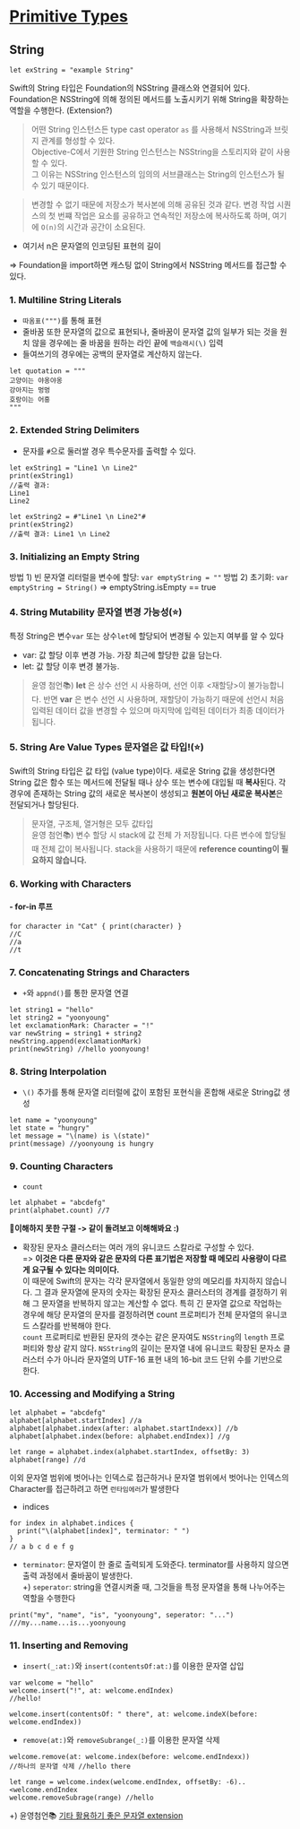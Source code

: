 # [Primitive Types](https://bbiguduk.gitbook.io/swift/language-guide-1/strings-and-characters)

## String
```
let exString = "example String"
```
Swift의 String 타입은 Foundation의 NSString 클래스와 연결되어 있다. 
Foundation은 NSString에 의해 정의된 메서드를 노출시키기 위해 String을 확장하는 역할을 수행한다. (Extension?)
> 어떤 String 인스턴스든 type cast operator `as` 를 사용해서 NSString과 브릿지 관계를 형성할 수 있다.  
Objective-C에서 기원한 String 인스턴스는 NSString을 스토리지와 같이 사용할 수 있다.    
그 이유는 NSString 인스턴스의 임의의 서브클래스는 String의 인스턴스가 될 수 있기 때문이다.

> 변경할 수 없기 때문에 저장소가 복사본에 의해 공유된 것과 같다. 변경 작업 시퀀스의 첫 번쨰 작업은 요소를 공유하고 연속적인 저장소에 복사하도록 하며, 여기에 `O(n)`의 시간과 공간이 소요된다.
* 여기서 n은 문자열의 인코딩된 표현의 길이

=> Foundation을 import하면 캐스팅 없이 String에서 NSString 메서드를 접근할 수 있다.

### 1. Multiline String Literals
- `따옴표(""")`를 통해 표현
- 줄바꿈 또한 문자열의 값으로 표현되나, 줄바꿈이 문자열 값의 일부가 되는 것을 원치 않을 경우에는 줄 바꿈을 원하는 라인 끝에 `백슬래시(\)` 입력
- 들여쓰기의 경우에는 공백의 문자열로 계산하지 않는다.
```
let quotation = """
고양이는 야옹야옹
강아지는 멍멍
호랑이는 어흥
"""
```

### 2. Extended String Delimiters
- 문자를 `#`으로 둘러쌀 경우 특수문자를 출력할 수 있다.
```
let exString1 = "Line1 \n Line2"
print(exString1)
//출력 결과: 
Line1
Line2

let exString2 = #"Line1 \n Line2"#
print(exString2)
//출력 결과: Line1 \n Line2
```

### 3. Initializing an Empty String
방법 1) 빈 문자열 리터럴을 변수에 할당: `var emptyString = ""`
방법 2) 초기화: `var emptyString = String()`
=> emptyString.isEmpty == true

### 4. String Mutability 문자열 변경 가능성(⭐️)
특정 String은 변수`var` 또는 상수`let`에 할당되어 변경될 수 있는지 여부를 알 수 있다
- var: 값 할당 이후 변경 가능. 가장 최근에 할당한 값을 담는다.
- let: 값 할당 이후 변경 불가능.
> 윤영 첨언📚) **let** 은 상수 선언 시 사용하며, 선언 이후 <재할당>이 불가능합니다.
반면 **var** 은 변수 선언 시 사용하며, 재할당이 가능하기 때문에 선언시 처음 입력된 데이터 값을 변경할 수 있으며 마지막에 입력된 데이터가 최종 데이터가 됩니다.  

### 5. String Are Value Types 문자열은 값 타입!(⭐️)
Swift의 String 타입은 값 타입 (value type)이다.
새로운 String 값을 생성한다면 String 값은 함수 또는 메서드에 전달될 때나 상수 또는 변수에 대입될 때 **복사**된다. 
각 경우에 존재하는 String 값의 새로운 복사본이 생성되고 **원본이 아닌 새로운 복사본**은 전달되거나 할당된다.
> 문자열, 구조체, 열거형은 모두 값타입  
> 윤영 첨언📚) 변수 할당 시 stack에 값 전체 가 저장됩니다.
다른 변수에 할당될 때 전체 값이 복사됩니다.
stack을 사용하기 때문에 **reference counting이 필요하지 않습니다.**

### 6. Working with Characters
#### - for-in 루프
```
for character in "Cat" { print(character) }
//C
//a
//t
```

### 7. Concatenating Strings and Characters
- `+`와 `appnd()`를 통한 문자열 연결
```
let string1 = "hello"
let string2 = "yoonyoung"
let exclamationMark: Character = "!"
var newString = string1 + string2
newString.append(exclamationMark)
print(newString) //hello yoonyoung!

```

### 8. String Interpolation
- `\()` 추가를 통해 문자열 리터럴에 값이 포함된 포현식을 혼합해 새로운 String값 생성
```
let name = "yoonyoung"
let state = "hungry"
let message = "\(name) is \(state)"
print(message) //yoonyoung is hungry
```

### 9. Counting Characters
- `count`
```
let alphabet = "abcdefg"
print(alphabet.count) //7
```

**🧐이해하지 못한 구절 -> 같이 돌려보고 이해해봐요 :)**
* 확장된 문자소 클러스터는 여러 개의 유니코드 스칼라로 구성할 수 있다.   
=> **이것은 다른 문자와 같은 문자의 다른 표기법은 저장할 때 메모리 사용량이 다르게 요구될 수 있다는 의미이다.**  
이 때문에 Swift의 문자는 각각 문자열에서 동일한 양의 메모리를 차지하지 않습니다. 그 결과 문자열에 문자의 숫자는 확장된 문자소 클러스터의 경계를 결정하기 위해 그 문자열을 반복하지 않고는 계산할 수 없다. 특히 긴 문자열 값으로 작업하는 경우에 해당 문자열의 문자를 결정하려면 count 프로퍼티가 전체 문자열의 유니코드 스칼라를 반복해야 한다.  
`count` 프로퍼티로 반환된 문자의 갯수는 같은 문자여도 `NSString`의 `length` 프로퍼티와 항상 같지 않다. `NSString`의 길이는 문자열 내에 유니코드 확장된 문자소 클러스터 수가 아니라 문자열의 UTF-16 표현 내의 16-bit 코드 단위 수를 기반으로 한다.

### 10. Accessing and Modifying a String
```
let alphabet = "abcdefg"
alphabet[alphabet.startIndex] //a
alphabet[alphabet.index(after: alphabet.startIndexx)] //b
alphabet[alphabet.index(before: alphabet.endIndex)] //g

let range = alphabet.index(alphabet.startIndex, offsetBy: 3) 
alphabet[range] //d
```
이외 문자열 범위에 벗어나는 인덱스로 접근하거나 문자열 범위에서 벗어나는 인덱스의 Character를 접근하려고 하면 `런타임에러`가 발생한다

- indices
```
for index in alphabet.indices {
  print("\(alphabet[index]", terminator: " ")
}
// a b c d e f g
```
- `terminator`: 문자열이 한 줄로 출력되게 도와준다. terminator를 사용하지 않으면 출력 과정에서 줄바꿈이 발생한다.  
+) `seperator`: string을 연결시켜줄 때, 그것들을 특정 문자열을 통해 나누어주는 역할을 수행한다

```
print("my", "name", "is", "yoonyoung", seperator: "...")
///my...name...is...yoonyoung
```

### 11. Inserting and Removing
- `insert(_:at:)`와 `insert(contentsOf:at:)`를 이용한 문자열 삽입
```
var welcome = "hello"
welcome.insert("!", at: welcome.endIndex)
//hello!

welcome.insert(contentsOf: " there", at: welcome.indeX(before: welcome.endIndex))
```

- `remove(at:)`와 `removeSubrange(_:)`를 이용한 문자열 삭제
```
welcome.remove(at: welcome.index(before: welcome.endIndexx))
//하나의 문자열 삭제 //hello there

let range = welcome.index(welcome.endIndex, offsetBy: -6)..<welcome.endIndex
welcome.removeSubrage(range) //hello
```

+) 윤영첨언📚 [기타 활용하기 좋은 문자열 extension](https://github.com/ToBeiOSMaster/Basic_Swift/blob/main/ExString.swift)

